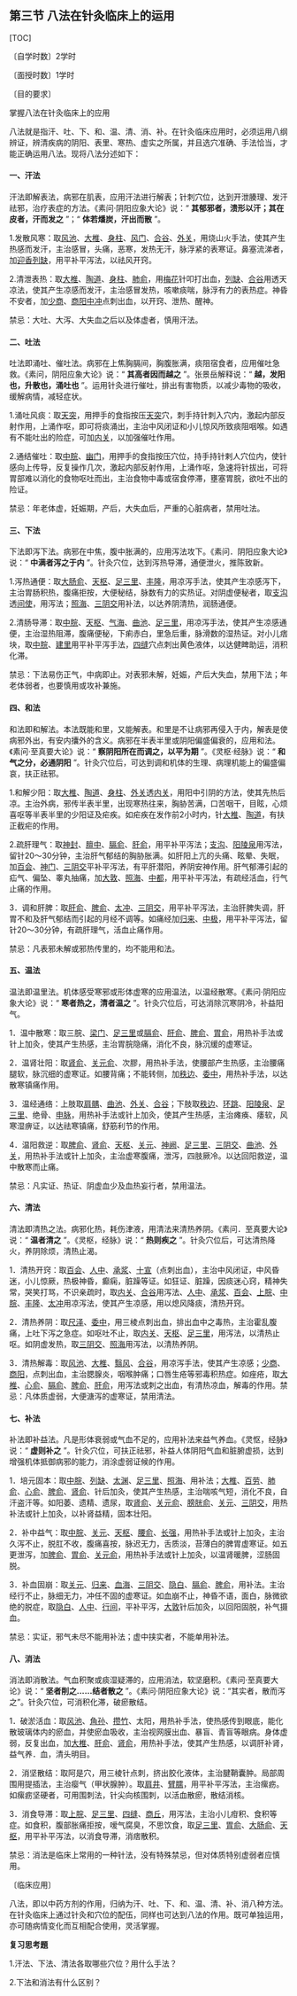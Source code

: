 ## 第三节  八法在针灸临床上的运用

[TOC]

〔自学时数〕2学时

〔面授时数〕1学时

〔目的要求〕

掌握八法在针灸临床上的应用

八法就是指汗、吐、下、和、温、清、消、补。在针灸临床应用时，必须运用八纲辨证，辨清疾病的阴阳、表里、寒热、虚实之所属，并且选穴准确、手法恰当，才能正确运用八法。现将八法分述如下：

#### 一、汗法

汗法即解表法，病邪在肌表，应用汗法进行解表；针刺穴位，达到开泄腠理、发汗祛邪，治疗表症的方法。《素问·阴阳应象大论》说：“ **其郁邪者，溃形以汗；其在皮者，汗而发之** ”；“ **体若燔炭，汗出而散** ”。

1.发散风寒：取[风池](https://www.gmzyjc.com/read/zjs/zjs3.1.9-12-0.0.3.3.20.md)、[大椎](https://www.gmzyjc.com/read/zjs/zjs3.2.2-0.0.1.3.14.md)、[身柱](https://www.gmzyjc.com/read/zjs/zjs3.2.2-0.0.1.3.12.md)、[风门](https://www.gmzyjc.com/read/zjs/zjs3.1.7-8-0.0.1.3.12.md)、[合谷](https://www.gmzyjc.com/read/zjs/zjs3.1.1-3-0.1.2.3.4.md)、[外关](https://www.gmzyjc.com/read/zjs/zjs3.1.9-12-0.0.2.3.5.md)，用烧山火手法，使其产生热感而发汗，主治感冒，头痛，恶寒，发热无汗，脉浮紧的表寒证。鼻塞流涕者，加[迎香](https://www.gmzyjc.com/read/zjs/zjs3.1.1-3-0.1.2.3.20.md)[列缺](https://www.gmzyjc.com/read/zjs/zjs3.1.1-3-0.1.1.3.7.md)，用平补平泻法，以祛风开窍。

2.清泄表热：取[大椎](https://www.gmzyjc.com/read/zjs/zjs3.2.2-0.0.1.3.14.md)、[陶道](https://www.gmzyjc.com/read/zjs/zjs3.2.2-0.0.1.3.13.md)、[身柱](https://www.gmzyjc.com/read/zjs/zjs3.2.2-0.0.1.3.12.md)、[肺俞](https://www.gmzyjc.com/read/zjs/zjs3.1.7-8-0.0.1.3.13.md)，用[梅花](https://www.gmzyjc.com/read/bc/bc11-0.0.20.0.0.md)针叩打出血，[列缺](https://www.gmzyjc.com/read/zjs/zjs3.1.1-3-0.1.1.3.7.md)、[合谷](https://www.gmzyjc.com/read/zjs/zjs3.1.1-3-0.1.2.3.4.md)用透天凉法，使其产生凉感而发汗，主治感冒发热，咳嗽痰喘，脉浮有力的表热症。神昏不安者，加[少商](https://www.gmzyjc.com/read/zjs/zjs3.1.1-3-0.1.1.3.10.1.md)、[商阳](https://www.gmzyjc.com/read/zjs/zjs3.1.1-3-0.1.2.3.1.md)[中冲](https://www.gmzyjc.com/read/zjs/zjs3.1.9-12-0.0.1.3.9.md)点刺出血，以开窍、泄热、醒神。

禁忌：大吐、大泻、大失血之后以及体虚者，慎用汗法。

#### 二、吐法

吐法即涌吐、催吐法。病邪在上焦胸膈间，胸腹胀满，痰阻宿食者，应用催吐急救。《素问，阴阳应象大论》说：“ **其高者因而越之** ”。张景岳解释说：“ **越，发阳也，升散也，涌吐也** ”。运用针灸进行催吐，排出有害物质，以减少毒物的吸收，缓解病情，减轻症状。

1.涌吐风痰：取[天突](https://www.gmzyjc.com/read/zjs/zjs3.2.1-0.1.1.3.20.1.md)，用押手的食指按压[天突](https://www.gmzyjc.com/read/zjs/zjs3.2.1-0.1.1.3.20.1.md)穴，刺手持针刺入穴内，激起内部反射作用，上涌作呕，即可将痰涌出，主治中风闭证和小儿惊风所致痰阻咽喉。如遇有不能吐出的险症，可加[内关](https://www.gmzyjc.com/read/zjs/zjs3.1.9-12-0.0.1.3.6.md)，以加强催吐作用。

2.通结催吐：取[中脘](https://www.gmzyjc.com/read/zjs/zjs3.2.1-0.1.1.3.11.md)、[幽门](https://www.gmzyjc.com/read/zjs/zjs3.1.7-8-0.0.2.3.21.md)，用押手的食指按压穴位，持手持针剌人穴位内，使针感向上传导，反复操作几次，激起内部反射作用，上涌作呕，急速将针拔出，可将胃部难以消化的食物呕吐而出，主治食物中毒或宿食停滞，壅塞胃脘，欲吐不出的险证。

禁忌：年老体虚，妊娠期，产后，大失血后，严重的心脏病者，禁用吐法。

#### 三、下法

下法即泻下法。病邪在中焦，腹中胀满的，应用泻法攻下。《素问．阴阳应象大论》说：“ **中满者泻之于内** ”。针灸穴位，达到泻热导滞，通便泄火，推陈致新。

1.泻热通便：取[大肠俞](https://www.gmzyjc.com/read/zjs/zjs3.1.7-8-0.0.1.3.25.md)、[天枢](https://www.gmzyjc.com/read/zjs/zjs3.1.1-3-0.1.3.3.25.md)、[足三里](https://www.gmzyjc.com/read/zjs/zjs3.1.1-3-0.1.3.3.36.md)、[丰隆](https://www.gmzyjc.com/read/zjs/zjs3.1.1-3-0.1.3.3.40.md)，用凉泻手法，使其产生凉感泻下，主治胃肠积热，腹痛拒按，大便秘结，脉数有力的实热证。对阴虚便秘者，取[支沟](https://www.gmzyjc.com/read/zjs/zjs3.1.9-12-0.0.2.3.6.md)透[间使](https://www.gmzyjc.com/read/zjs/zjs3.1.9-12-0.0.1.3.5.md)，用泻法；[照海](https://www.gmzyjc.com/read/zjs/zjs3.1.7-8-0.0.2.3.6.md)、[三阴交](https://www.gmzyjc.com/read/zjs/zjs3.1.4-6-0.0.1.3.6.md)用补法，以达养阴清热，润肠通便。

2.清肠导滞：取[中脘](https://www.gmzyjc.com/read/zjs/zjs3.2.1-0.1.1.3.11.md)、[天枢](https://www.gmzyjc.com/read/zjs/zjs3.1.1-3-0.1.3.3.25.md)、[气海](https://www.gmzyjc.com/read/zjs/zjs3.2.1-0.1.1.3.6.md)、[曲池](https://www.gmzyjc.com/read/zjs/zjs3.1.1-3-0.1.2.3.11.md)、[足三里](https://www.gmzyjc.com/read/zjs/zjs3.1.1-3-0.1.3.3.36.md)，用凉泻手法，使其产生凉感通便，主治湿热阻滞，腹痛便秘，下痢赤白，里急后重，脉滑数的湿热证。对小儿痞块，取[中脘](https://www.gmzyjc.com/read/zjs/zjs3.2.1-0.1.1.3.11.md)、[建里](https://www.gmzyjc.com/read/zjs/zjs3.2.1-0.1.1.3.10.md)用平补平泻手法，[四缝](https://www.gmzyjc.com/read/zjs/zjs3.4-0.1.4.2.0.md)穴点刺出黄色液体，以达健睥助运，消积化滞。

禁忌：下法易伤正气，中病即止。对表邪未解，妊娠，产后大失血，禁用下法；年老体弱者，也要慎用或攻补兼施。

#### 四、和法

和法即和解法。本法既能和里，又能解表。和里是不让病邪再侵入于内，解表是使病邪外出，有安内攮外的含义。病邪在半表半里或阴阳偏盛偏衰的，应用和法。《素问·至真要大论》说：“ **察阴阳所在而调之，以平为期** ”。《灵枢·经脉》说：“ **和气之分，必通阴阳** ”。针灸穴位后，可达到调和机体的生理、病理机能上的偏盛偏哀，扶正祛邪。

1.和解少阳：取[大椎](https://www.gmzyjc.com/read/zjs/zjs3.2.2-0.0.1.3.14.md)、[陶道](https://www.gmzyjc.com/read/zjs/zjs3.2.2-0.0.1.3.13.md)、[身柱](https://www.gmzyjc.com/read/zjs/zjs3.2.2-0.0.1.3.12.md)、[外关](https://www.gmzyjc.com/read/zjs/zjs3.1.9-12-0.0.2.3.5.md)透[内关](https://www.gmzyjc.com/read/zjs/zjs3.1.9-12-0.0.1.3.6.md)，用阳中引阴的方法，使其先热后凉。主治外病，邪传半表半里，出现寒热往来，胸胁苦满，口苦咽干，目眩，心烦喜呕等半表半里的少阳证及疟疾。如疟疾在发作前2小时内，针[大椎](https://www.gmzyjc.com/read/zjs/zjs3.2.2-0.0.1.3.14.md)、[陶道](https://www.gmzyjc.com/read/zjs/zjs3.2.2-0.0.1.3.13.md)，有扶正截疟的作用。

2.疏肝理气：取[神封](https://www.gmzyjc.com/read/zjs/zjs3.1.7-8-0.0.2.3.23.md)、[膻中](https://www.gmzyjc.com/read/zjs/zjs3.2.1-0.1.1.3.16.md)、[膈俞](https://www.gmzyjc.com/read/zjs/zjs3.1.7-8-0.0.1.3.17.md)、[肝俞](https://www.gmzyjc.com/read/zjs/zjs3.1.7-8-0.0.1.3.18.md)，用平补平泻法；[支沟](https://www.gmzyjc.com/read/zjs/zjs3.1.9-12-0.0.2.3.6.md)、[阳陵泉](https://www.gmzyjc.com/read/zjs/zjs3.1.9-12-0.0.3.3.34.md)用泻法，留针20～30分钟，主治肝气郁结的胸胁胀满。如肝阳上亢的头痛、眩晕、失眠，加[百会](https://www.gmzyjc.com/read/zjs/zjs3.2.2-0.0.1.3.20.md)、[神门](https://www.gmzyjc.com/read/zjs/zjs3.1.4-6-0.0.2.3.7.md)、[三阴交](https://www.gmzyjc.com/read/zjs/zjs3.1.4-6-0.0.1.3.6.md)平补平泻法，有平肝潜阳，养阴安神作用。肝气郁滞引起的疝气、偏坠、睾丸抽痛，加[大敦](https://www.gmzyjc.com/read/zjs/zjs3.1.9-12-0.0.4.3.1.md)、[照海](https://www.gmzyjc.com/read/zjs/zjs3.1.7-8-0.0.2.3.6.md)、[中都](https://www.gmzyjc.com/read/zjs/zjs3.1.9-12-0.0.4.3.6.md)，用平补平泻法，有疏经活血，行气止痛的作用。

3．调和肝脾：取[肝俞](https://www.gmzyjc.com/read/zjs/zjs3.1.7-8-0.0.1.3.18.md)、[脾俞](https://www.gmzyjc.com/read/zjs/zjs3.1.7-8-0.0.1.3.20.md)、[太冲](https://www.gmzyjc.com/read/zjs/zjs3.1.9-12-0.0.4.3.3.md)、[三阴交](https://www.gmzyjc.com/read/zjs/zjs3.1.4-6-0.0.1.3.6.md)，用平补平泻法，主治肝脾失调，肝胃不和及肝气郁结而引起的月经不调等。如痛经加[归来](https://www.gmzyjc.com/read/zjs/zjs3.1.1-3-0.1.3.3.29.md)、[中极](https://www.gmzyjc.com/read/zjs/zjs3.2.1-0.1.1.3.3.md)，用平补平泻法，留针20～30分钟，有疏肝理气，活血止痛作用。

禁忌：凡表邪未解或邪热传里的，均不能用和法。

#### 五、温法

温法即温里法。机体感受寒邪或形体虚寒的应用温法，以温经散寒。《素问·阴阳应象大论》说：“ **寒者热之，清者温之** ”。针灸穴位后，可达消除沉寒阴冷，补益阳气。

1．温中散寒：取三脘、[梁门](https://www.gmzyjc.com/read/zjs/zjs3.1.1-3-0.1.3.3.21.md)、[足三里](https://www.gmzyjc.com/read/zjs/zjs3.1.1-3-0.1.3.3.36.md)或[膈俞](https://www.gmzyjc.com/read/zjs/zjs3.1.7-8-0.0.1.3.17.md)、[肝俞](https://www.gmzyjc.com/read/zjs/zjs3.1.7-8-0.0.1.3.18.md)、[脾俞](https://www.gmzyjc.com/read/zjs/zjs3.1.7-8-0.0.1.3.20.md)、[胃俞](https://www.gmzyjc.com/read/zjs/zjs3.1.7-8-0.0.1.3.21.md)，用热补手法或针上加灸，使其产生热感，主治胃脘隐痛，消化不良，脉沉缓的虚寒证。

2．温肾壮阳：取[肾俞](https://www.gmzyjc.com/read/zjs/zjs3.1.7-8-0.0.1.3.23.md)、[关元俞](https://www.gmzyjc.com/read/zjs/zjs3.1.7-8-0.0.1.3.26.md)、次膠，用热补手法，使腰部产生热感，主治腰痛腿软，脉沉细的虚寒证。如腰背痛；不能转侧，加[秩边](https://www.gmzyjc.com/read/zjs/zjs3.1.7-8-0.0.1.3.54.md)、[委中](https://www.gmzyjc.com/read/zjs/zjs3.1.7-8-0.0.1.3.40.md)，用热补手法，以达散寒镇痛作用。

3．温经通络：上肢取[肩髃](https://www.gmzyjc.com/read/zjs/zjs3.1.1-3-0.1.2.3.15.md)、[曲池](https://www.gmzyjc.com/read/zjs/zjs3.1.1-3-0.1.2.3.11.md)、[外关](https://www.gmzyjc.com/read/zjs/zjs3.1.9-12-0.0.2.3.5.md)、[合谷](https://www.gmzyjc.com/read/zjs/zjs3.1.1-3-0.1.2.3.4.md)；下肢取[秩边](https://www.gmzyjc.com/read/zjs/zjs3.1.7-8-0.0.1.3.54.md)、[环跳](https://www.gmzyjc.com/read/zjs/zjs3.1.9-12-0.0.3.3.30.md)、[阳陵泉](https://www.gmzyjc.com/read/zjs/zjs3.1.9-12-0.0.3.3.34.md)、[足三里](https://www.gmzyjc.com/read/zjs/zjs3.1.1-3-0.1.3.3.36.md)、绝骨、[申脉](https://www.gmzyjc.com/read/zjs/zjs3.1.7-8-0.0.1.3.62.md)，用热补手法或针上加灸，使其产生热感，主治瘫痪、痿软，风寒湿痹证，以达祛寒镇痛，舒筋利节的作用。

4．温阳救逆：取[脾俞](https://www.gmzyjc.com/read/zjs/zjs3.1.7-8-0.0.1.3.20.md)、[肾俞](https://www.gmzyjc.com/read/zjs/zjs3.1.7-8-0.0.1.3.23.md)、[天枢](https://www.gmzyjc.com/read/zjs/zjs3.1.1-3-0.1.3.3.25.md)、[关元](https://www.gmzyjc.com/read/zjs/zjs3.2.1-0.1.1.3.4.md)、[神阙](https://www.gmzyjc.com/read/zjs/zjs3.2.1-0.1.1.3.7.md)、[足三里](https://www.gmzyjc.com/read/zjs/zjs3.1.1-3-0.1.3.3.36.md)、[三阴交](https://www.gmzyjc.com/read/zjs/zjs3.1.4-6-0.0.1.3.6.md)、[曲池](https://www.gmzyjc.com/read/zjs/zjs3.1.1-3-0.1.2.3.11.md)、[外关](https://www.gmzyjc.com/read/zjs/zjs3.1.9-12-0.0.2.3.5.md)，用热补手法或针上加灸，主治虚寒腹痛，泄泻，四肢厥冷。以达回阳救逆，温中散寒而止痛。

禁忌：凡实证、热证、阴虚血少及血热妄行者，禁用温法。

#### 六、清法

清法即清热之法。病邪化热，耗伤津液，用清法来清热养阴。《素问．至真要大论》说：“ **温者清之** ”。《灵枢，经脉》说：“ **热则疾之** ”。针灸穴位后，可达清热降火，养阴除烦，清热止渴。

1．清热开窍：取[百会](https://www.gmzyjc.com/read/zjs/zjs3.2.2-0.0.1.3.20.md)、[人中](https://www.gmzyjc.com/read/zjs/zjs3.2.2-0.0.1.3.26.md)、[承浆](https://www.gmzyjc.com/read/zjs/zjs3.2.1-0.1.1.3.22.md)、[十宣](https://www.gmzyjc.com/read/zjs/zjs3.4-0.1.4.1.0.md)（点刺出血），主治中风闭证，中风昏迷，小儿惊厥，热极神昏，癫痫，脏躁等证。如狂证、脏躁，因痰迷心窍，精神失常，哭笑打骂，不识亲疏时，取[内关](https://www.gmzyjc.com/read/zjs/zjs3.1.9-12-0.0.1.3.6.md)、[合谷](https://www.gmzyjc.com/read/zjs/zjs3.1.1-3-0.1.2.3.4.md)用泻法、[人中](https://www.gmzyjc.com/read/zjs/zjs3.2.2-0.0.1.3.26.md)、[承浆](https://www.gmzyjc.com/read/zjs/zjs3.2.1-0.1.1.3.22.md)、[百会](https://www.gmzyjc.com/read/zjs/zjs3.2.2-0.0.1.3.20.md)、[上脘](https://www.gmzyjc.com/read/zjs/zjs3.2.1-0.1.1.3.12.md)、[中脘](https://www.gmzyjc.com/read/zjs/zjs3.2.1-0.1.1.3.11.md)、[丰隆](https://www.gmzyjc.com/read/zjs/zjs3.1.1-3-0.1.3.3.40.md)、[太冲](https://www.gmzyjc.com/read/zjs/zjs3.1.9-12-0.0.4.3.3.md)用凉泻法，使其产生凉感，用以熄风降痰，清热开窍。

2．清热养阴：取[尺泽](https://www.gmzyjc.com/read/zjs/zjs3.1.1-3-0.1.1.3.5.md)、[委中](https://www.gmzyjc.com/read/zjs/zjs3.1.7-8-0.0.1.3.40.md)，用三棱点刺出血，排出血中之毒热，主治霍乱腹痛，上吐下泻之急症。如呕吐不止，取[内关](https://www.gmzyjc.com/read/zjs/zjs3.1.9-12-0.0.1.3.6.md)、[天枢](https://www.gmzyjc.com/read/zjs/zjs3.1.1-3-0.1.3.3.25.md)、[足三里](https://www.gmzyjc.com/read/zjs/zjs3.1.1-3-0.1.3.3.36.md)，用泻法，以清热止呕。如阴虚发热，取[三阴交](https://www.gmzyjc.com/read/zjs/zjs3.1.4-6-0.0.1.3.6.md)、[照海](https://www.gmzyjc.com/read/zjs/zjs3.1.7-8-0.0.2.3.6.md)用泻法，以清热养阴。

3．清热解毒：取[风池](https://www.gmzyjc.com/read/zjs/zjs3.1.9-12-0.0.3.3.20.md)、[大椎](https://www.gmzyjc.com/read/zjs/zjs3.2.2-0.0.1.3.14.md)、[翳风](https://www.gmzyjc.com/read/zjs/zjs3.1.9-12-0.0.2.3.17.md)、[合谷](https://www.gmzyjc.com/read/zjs/zjs3.1.1-3-0.1.2.3.4.md)，用凉泻手法，使其产生凉感；[少商](https://www.gmzyjc.com/read/zjs/zjs3.1.1-3-0.1.1.3.10.1.md)、[商阳](https://www.gmzyjc.com/read/zjs/zjs3.1.1-3-0.1.2.3.1.md)，点刺出血，主治腮腺炎，咽喉肿痛；口唇生疮等邪毒积热症。如痤疮，取[大椎](https://www.gmzyjc.com/read/zjs/zjs3.2.2-0.0.1.3.14.md)、[心俞](https://www.gmzyjc.com/read/zjs/zjs3.1.7-8-0.0.1.3.15.md)、[膈俞](https://www.gmzyjc.com/read/zjs/zjs3.1.7-8-0.0.1.3.17.md)、[脾俞](https://www.gmzyjc.com/read/zjs/zjs3.1.7-8-0.0.1.3.20.md)、[肝俞](https://www.gmzyjc.com/read/zjs/zjs3.1.7-8-0.0.1.3.18.md)，用泻法或刺之出血，有清热凉血，解毒的作用。禁忌：凡体质虚弱，大便溏泻的虚寒证，禁用清法。

#### 七、补法

补法即补益法。凡是形体衰弱或气血不足的，应用补法来益气养血。《灵怄，经脉》说：“ **虚则补之** ”。针灸穴位，可扶正祛邪，补益人体阴阳气血和脏腑虚损，达到增强机体抵御病邪的能力，消涂虚弱证候的作用。

1．培元固本：取[中脘](https://www.gmzyjc.com/read/zjs/zjs3.2.1-0.1.1.3.11.md)、[列缺](https://www.gmzyjc.com/read/zjs/zjs3.1.1-3-0.1.1.3.7.md)、[太渊](https://www.gmzyjc.com/read/zjs/zjs3.1.1-3-0.1.1.3.9.md)、[足三里](https://www.gmzyjc.com/read/zjs/zjs3.1.1-3-0.1.3.3.36.md)、[照海](https://www.gmzyjc.com/read/zjs/zjs3.1.7-8-0.0.2.3.6.md)、用补法；[大椎](https://www.gmzyjc.com/read/zjs/zjs3.2.2-0.0.1.3.14.md)、[百劳](https://www.gmzyjc.com/read/zjs/zjs3.4-0.1.2.1.0.md)、[肺俞](https://www.gmzyjc.com/read/zjs/zjs3.1.7-8-0.0.1.3.13.md)、[心俞](https://www.gmzyjc.com/read/zjs/zjs3.1.7-8-0.0.1.3.15.md)、[脾俞](https://www.gmzyjc.com/read/zjs/zjs3.1.7-8-0.0.1.3.20.md)、[肾俞](https://www.gmzyjc.com/read/zjs/zjs3.1.7-8-0.0.1.3.23.md)、针后加灸，使其产生热感，主治喘咳气短，消化不良，自汗盗汗等。如阳萎、遗精、遗尿，取[肾俞](https://www.gmzyjc.com/read/zjs/zjs3.1.7-8-0.0.1.3.23.md)、[关元俞](https://www.gmzyjc.com/read/zjs/zjs3.1.7-8-0.0.1.3.26.md)、[膀胱俞](https://www.gmzyjc.com/read/zjs/zjs3.1.7-8-0.0.1.3.28.md)、[关元](https://www.gmzyjc.com/read/zjs/zjs3.2.1-0.1.1.3.4.md)、[三阴交](https://www.gmzyjc.com/read/zjs/zjs3.1.4-6-0.0.1.3.6.md)，用热补法或针上加灸，以补肾益精，固本壮阳。

2．补中益气：取[中脘](https://www.gmzyjc.com/read/zjs/zjs3.2.1-0.1.1.3.11.md)、[关元](https://www.gmzyjc.com/read/zjs/zjs3.2.1-0.1.1.3.4.md)、[天枢](https://www.gmzyjc.com/read/zjs/zjs3.1.1-3-0.1.3.3.25.md)、[腰俞](https://www.gmzyjc.com/read/zjs/zjs3.2.2-0.0.1.3.2.md)、[长强](https://www.gmzyjc.com/read/zjs/zjs3.2.2-0.0.1.3.1.md)，用热补手法或针上加灸，主治久泻不止，脱肛不收，腹痛喜按，脉迟无力，舌质淡，苔薄白的脾胃虚寒证。如五更泄泻，加[脾俞](https://www.gmzyjc.com/read/zjs/zjs3.1.7-8-0.0.1.3.20.md)、[胃俞](https://www.gmzyjc.com/read/zjs/zjs3.1.7-8-0.0.1.3.21.md)、[关元俞](https://www.gmzyjc.com/read/zjs/zjs3.1.7-8-0.0.1.3.26.md)，用热补手法或针上加灸，以温肾暖脾，涩肠固脱。

3．补血固崩：取[关元](https://www.gmzyjc.com/read/zjs/zjs3.2.1-0.1.1.3.4.md)、[归来](https://www.gmzyjc.com/read/zjs/zjs3.1.1-3-0.1.3.3.29.md)、[血海](https://www.gmzyjc.com/read/zjs/zjs3.1.4-6-0.0.1.3.10.md)、[三阴交](https://www.gmzyjc.com/read/zjs/zjs3.1.4-6-0.0.1.3.6.md)、[隐白](https://www.gmzyjc.com/read/zjs/zjs3.1.4-6-0.0.1.3.1.md)、[膈俞](https://www.gmzyjc.com/read/zjs/zjs3.1.7-8-0.0.1.3.17.md)、[脾俞](https://www.gmzyjc.com/read/zjs/zjs3.1.7-8-0.0.1.3.20.md)，用补法。主治经行不止，脉细无力，冲任不固的虚寒证。如血崩不止，神昏不语，面白，脉微欲绝的脱症，取[隐白](https://www.gmzyjc.com/read/zjs/zjs3.1.4-6-0.0.1.3.1.md)、[人中](https://www.gmzyjc.com/read/zjs/zjs3.2.2-0.0.1.3.26.md)、[行间](https://www.gmzyjc.com/read/zjs/zjs3.1.9-12-0.0.4.3.2.md)，平补平泻，[大敦](https://www.gmzyjc.com/read/zjs/zjs3.1.9-12-0.0.4.3.1.md)针后加灸，以回阳固脱，补气摄血。

禁忌：实证，邪气未尽不能用补法；虚中挟实者，不能单用补法。

#### 八、消法

消法即消散法。气血积聚或痰湿疑滞的，应用消法，软坚磨积。《素问·至真要大论》说：“ **坚者削之……结者散之** ”。《素问·阴阳应象大论》说：“其实者，散而泻之”。针灸穴位，可消积化滞，破瘀散结。

1．破淤活血：取[风池](https://www.gmzyjc.com/read/zjs/zjs3.1.9-12-0.0.3.3.20.md)、[角孙](https://www.gmzyjc.com/read/zjs/zjs3.1.9-12-0.0.2.3.20.md)、[攒竹](https://www.gmzyjc.com/read/zjs/zjs3.1.7-8-0.0.1.3.2.md)、太阳，用热补手法，使热感传到眼底，能化散玻璃体内的瘀血，并使瘀血吸收，主治视网膜出血、暴盲、青盲等眼病。身体虚弱，反复出血，加[大椎](https://www.gmzyjc.com/read/zjs/zjs3.2.2-0.0.1.3.14.md)、[肝俞](https://www.gmzyjc.com/read/zjs/zjs3.1.7-8-0.0.1.3.18.md)、[肾俞](https://www.gmzyjc.com/read/zjs/zjs3.1.7-8-0.0.1.3.23.md)，用热补手法，使其产生热感，以调肝补肾，益气养．血，清头明目。

2．消坚散结：取阿是穴，用三棱针点刺，挤出胶化液体，主治腱鞘囊肿。局部周围用提插法，主治瘿气（甲状腺肿）。取[肩井](https://www.gmzyjc.com/read/zjs/zjs3.1.9-12-0.0.3.3.21.md)、[臂臑](https://www.gmzyjc.com/read/zjs/zjs3.1.1-3-0.1.2.3.14.md)，用平补平泻法，主治瘰疬。如瘰疬坚硬者，可用围刺法，针尖向核围刺，以活血散瘀，散结消核。

3．消食导滞：取[上脘](https://www.gmzyjc.com/read/zjs/zjs3.2.1-0.1.1.3.12.md)、[足三里](https://www.gmzyjc.com/read/zjs/zjs3.1.1-3-0.1.3.3.36.md)、[四缝](https://www.gmzyjc.com/read/zjs/zjs3.4-0.1.4.2.0.md)、[商丘](https://www.gmzyjc.com/read/zjs/zjs3.1.4-6-0.0.1.3.5.md)，用泻法，主治小儿疳积、食积等症。如食积，腹部胀痛拒按，嗳气腐臭，不思饮食，取[足三里](https://www.gmzyjc.com/read/zjs/zjs3.1.1-3-0.1.3.3.36.md)、[胃俞](https://www.gmzyjc.com/read/zjs/zjs3.1.7-8-0.0.1.3.21.md)、[大肠俞](https://www.gmzyjc.com/read/zjs/zjs3.1.7-8-0.0.1.3.25.md)、[天枢](https://www.gmzyjc.com/read/zjs/zjs3.1.1-3-0.1.3.3.25.md)，用平补平泻法，以消食导滞，消痞散积。

禁忌：消法是临床上常用的一种针法，没有特殊禁忌，但对体质特别虚弱者应慎用。

〔临床应用〕

八法，即以中药方剂的作用，归纳为汗、吐、下、和、温、清、补、消八种方法。在针灸临床上通过针灸和穴位的配伍，同样也可达到八法的作用。既可单独运用，亦可随病情变化而互相配合使用，灵活掌握。

**复习思考題**

1.汗法、下法、清法各取哪些穴位？用什么手法？

2.下法和消法有什么区别？

